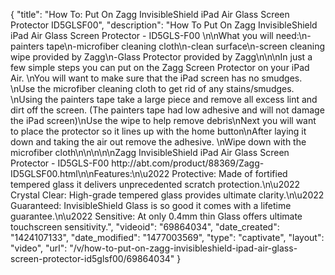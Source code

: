 {
    "title": "How To: Put On Zagg InvisibleShield iPad Air Glass Screen Protector ID5GLSF00",
    "description": "How To Put On Zagg InvisibleShield iPad Air Glass Screen Protector - ID5GLS-F00 \n\nWhat you will need:\n-painters tape\n-microfiber cleaning cloth\n-clean surface\n-screen cleaning wipe provided by Zagg\n-Glass Protector provided by Zagg\n\n\nIn just a few simple steps you can put on the Zagg Screen Protector on your iPad Air. \nYou will want to make sure that the iPad screen has no smudges. \nUse the microfiber cleaning cloth to get rid of any stains\/smudges. \nUsing the painters tape take a large piece and remove all excess lint and dirt off the screen. (The painters tape had low adhesive and will not damage the iPad screen)\nUse the wipe to help remove debris\nNext you will want to place the protector so it lines up with the home button\nAfter laying it down and taking the air out remove the adhesive. \nWipe down with the microfiber cloth\n\n\n\n\nZagg InvisibleShield iPad Air Glass Screen Protector - ID5GLS-F00 http:\/\/abt.com\/product\/88369\/Zagg-ID5GLSF00.html\n\nFeatures:\n\u2022 Protective: Made of fortified tempered glass it delivers unprecedented scratch protection.\n\u2022 Crystal Clear: High-grade tempered glass provides ultimate clarity.\n\u2022 Guaranteed: InvisibleShield Glass is so good it comes with a lifetime guarantee.\n\u2022 Sensitive: At only 0.4mm thin Glass offers ultimate touchscreen sensitivity.",
    "videoid": "69864034",
    "date_created": "1424107133",
    "date_modified": "1477003569",
    "type": "captivate",
    "layout": "video",
    "url": "\/v\/how-to-put-on-zagg-invisibleshield-ipad-air-glass-screen-protector-id5glsf00\/69864034"
}